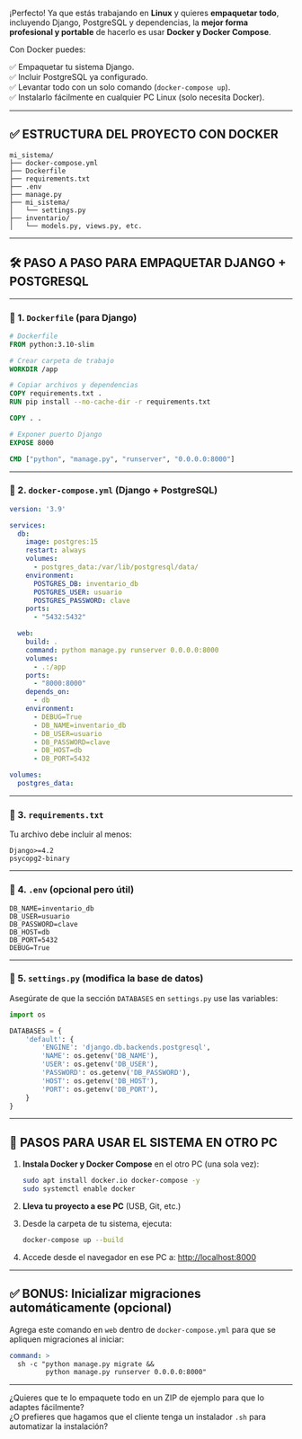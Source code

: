 ¡Perfecto! Ya que estás trabajando en **Linux** y quieres **empaquetar todo**, incluyendo Django, PostgreSQL y dependencias, la **mejor forma profesional y portable** de hacerlo es usar **Docker y Docker Compose**.

Con Docker puedes:

✅ Empaquetar tu sistema Django.  
✅ Incluir PostgreSQL ya configurado.  
✅ Levantar todo con un solo comando (`docker-compose up`).  
✅ Instalarlo fácilmente en cualquier PC Linux (solo necesita Docker).

---

## ✅ ESTRUCTURA DEL PROYECTO CON DOCKER

```
mi_sistema/
├── docker-compose.yml
├── Dockerfile
├── requirements.txt
├── .env
├── manage.py
├── mi_sistema/
│   └── settings.py
├── inventario/
│   └── models.py, views.py, etc.
```

---

## 🛠 PASO A PASO PARA EMPAQUETAR DJANGO + POSTGRESQL

---

### 🔹 1. `Dockerfile` (para Django)

```Dockerfile
# Dockerfile
FROM python:3.10-slim

# Crear carpeta de trabajo
WORKDIR /app

# Copiar archivos y dependencias
COPY requirements.txt .
RUN pip install --no-cache-dir -r requirements.txt

COPY . .

# Exponer puerto Django
EXPOSE 8000

CMD ["python", "manage.py", "runserver", "0.0.0.0:8000"]
```

---

### 🔹 2. `docker-compose.yml` (Django + PostgreSQL)

```yaml
version: '3.9'

services:
  db:
    image: postgres:15
    restart: always
    volumes:
      - postgres_data:/var/lib/postgresql/data/
    environment:
      POSTGRES_DB: inventario_db
      POSTGRES_USER: usuario
      POSTGRES_PASSWORD: clave
    ports:
      - "5432:5432"

  web:
    build: .
    command: python manage.py runserver 0.0.0.0:8000
    volumes:
      - .:/app
    ports:
      - "8000:8000"
    depends_on:
      - db
    environment:
      - DEBUG=True
      - DB_NAME=inventario_db
      - DB_USER=usuario
      - DB_PASSWORD=clave
      - DB_HOST=db
      - DB_PORT=5432

volumes:
  postgres_data:
```

---

### 🔹 3. `requirements.txt`

Tu archivo debe incluir al menos:

```
Django>=4.2
psycopg2-binary
```

---

### 🔹 4. `.env` (opcional pero útil)

```env
DB_NAME=inventario_db
DB_USER=usuario
DB_PASSWORD=clave
DB_HOST=db
DB_PORT=5432
DEBUG=True
```

---

### 🔹 5. `settings.py` (modifica la base de datos)

Asegúrate de que la sección `DATABASES` en `settings.py` use las variables:

```python
import os

DATABASES = {
    'default': {
        'ENGINE': 'django.db.backends.postgresql',
        'NAME': os.getenv('DB_NAME'),
        'USER': os.getenv('DB_USER'),
        'PASSWORD': os.getenv('DB_PASSWORD'),
        'HOST': os.getenv('DB_HOST'),
        'PORT': os.getenv('DB_PORT'),
    }
}
```

---

## 🚀 PASOS PARA USAR EL SISTEMA EN OTRO PC

1. **Instala Docker y Docker Compose** en el otro PC (una sola vez):
    
    ```bash
    sudo apt install docker.io docker-compose -y
    sudo systemctl enable docker
    ```
    
2. **Lleva tu proyecto a ese PC** (USB, Git, etc.)
    
3. Desde la carpeta de tu sistema, ejecuta:
    
    ```bash
    docker-compose up --build
    ```
    
4. Accede desde el navegador en ese PC a: [http://localhost:8000](http://localhost:8000/)
    

---

## ✅ BONUS: Inicializar migraciones automáticamente (opcional)

Agrega este comando en `web` dentro de `docker-compose.yml` para que se apliquen migraciones al iniciar:

```yaml
command: >
  sh -c "python manage.py migrate &&
         python manage.py runserver 0.0.0.0:8000"
```

---

¿Quieres que te lo empaquete todo en un ZIP de ejemplo para que lo adaptes fácilmente?  
¿O prefieres que hagamos que el cliente tenga un instalador `.sh` para automatizar la instalación?